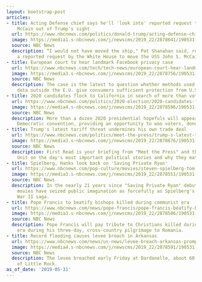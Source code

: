 ```yaml
---
layout: bootstrap-post
articles:
- title: Acting Defense chief says he'll 'look into' reported request to move USS
    McCain out of Trump's sight
  url: https://www.nbcnews.com/politics/donald-trump/acting-defense-chief-shanahan-says-he-ll-look-reported-request-n1012381
  image: https://media1.s-nbcnews.com/j/newscms/2019_22/2878641/190531-pat-shanahan-al-0757_9815374c88b95131696c7ff931899b2e.nbcnews-fp-1200-630.jpg
  source: NBC News
  description: “I would not have moved the ship," Pat Shanahan said, responding to
    a reported request by the White House to move the USS John S. McCain "out of sight."
- title: European court to hear landmark Facebook privacy case
  url: https://www.nbcnews.com/tech/tech-news/european-court-hear-landmark-facebook-privacy-case-n1012406
  image: https://media3.s-nbcnews.com/j/newscms/2019_22/2878756/190531-facebook-mc-1420_a04e38353473dec42c3a918c3839b827.nbcnews-fp-1200-630.JPG
  source: NBC News
  description: The case is the latest to question whether methods used to transfer
    data outside the E.U. give consumers sufficient protection from U.S. surveillance.
- title: 2020 candidates flock to California in search of more than votes
  url: https://www.nbcnews.com/politics/2020-election/2020-candidates-flock-california-search-more-votes-n1012366
  image: https://media4.s-nbcnews.com/j/newscms/2019_22/2878596/190531-kamala-harris-al-0738_56d0ee8485f280e72cf0926c27d95b46.nbcnews-fp-1200-630.jpg
  source: NBC News
  description: More than a dozen 2020 presidential hopefuls will appear at California's
    Democratic convention, providing an opportunity to woo voters, donors and activists.
- title: Trump's latest tariff threat undermines his own trade deal
  url: https://www.nbcnews.com/politics/meet-the-press/trump-s-latest-tariff-threat-undermines-his-own-trade-deal-n1012396
  image: https://media3.s-nbcnews.com/j/newscms/2019_22/2878676/190531-donald-trump-al-0817_9d2e74f8b3de484808d1d9d65617ba03.nbcnews-fp-1200-630.jpg
  source: NBC News
  description: First Read is your briefing from "Meet the Press" and the NBC Political
    Unit on the day's most important political stories and why they matter.
- title: Spielberg, Hanks look back on 'Saving Private Ryan'
  url: https://www.nbcnews.com/pop-culture/movies/steven-spielberg-tom-hanks-legacy-saving-private-ryan-n1012166
  image: https://media3.s-nbcnews.com/j/newscms/2019_22/2878551/190531-steven-spielberg-al-0724_e3d9e5a19772bac80568f203b2c21eae.nbcnews-fp-1200-630.jpg
  source: NBC News
  description: In the nearly 21 years since "Saving Private Ryan" debuted, few war
    movies have seized public imagination as forcefully as Spielberg's acclaimed World
    War II saga.
- title: Pope Francis to beatify bishops killed during communist era
  url: https://www.nbcnews.com/news/pope-francis/pope-francis-beatify-bishops-killed-during-romania-s-communist-era-n1012361
  image: https://media3.s-nbcnews.com/j/newscms/2019_22/2878586/190531-pope-romania-mc-12372_41883d0689d5368dbe9e0850519c4a1b.nbcnews-fp-1200-630.JPG
  source: NBC News
  description: Pope Francis will pay tribute to Christians killed during the communist
    era during his three-day, cross-country pilgrimage to Romania.
- title: Record flooding causes levee breach in Arkansas
  url: https://www.nbcnews.com/news/us-news/levee-breach-arkansas-prompts-evacuation-n1012356
  image: https://media4.s-nbcnews.com/j/newscms/2019_22/2878591/190531-arkansas-flooding-al-0741_84db2c3eb948f09e10f473828c09f8ca.nbcnews-fp-1200-630.jpg
  source: NBC News
  description: The levee breached early Friday at Dardanelle, about 60 miles northwest
    of Little Rock.
as_of_date: '2019-05-31'
---
```


